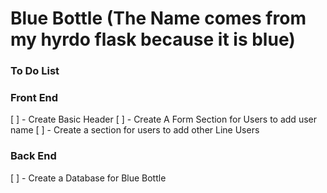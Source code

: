 # Blue Bottle (The Name comes from my hyrdo flask because it is blue)

### To Do List

### Front End
[ ] - Create Basic Header
[ ] - Create A Form Section for Users to add user name
[ ] - Create a section for users to add other Line Users

### Back End
[ ] - Create a Database for Blue Bottle